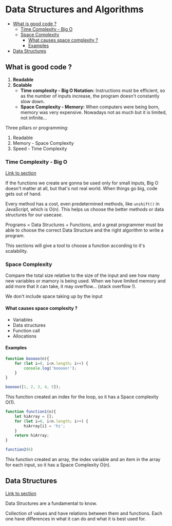 # Data Structures and Algorithms <!-- omit in toc -->

- [What is good code ?](#what-is-good-code-)
  - [Time Complexity - Big O](#time-complexity---big-o)
  - [Space Complexity](#space-complexity)
    - [What causes space complexity ?](#what-causes-space-complexity-)
    - [Examples](#examples)
- [Data Structures](#data-structures)

## What is good code ?
1. **Readable**
2. **Scalable**
   - **Time complexity - Big O Notation:**  Instructions must be efficient, so as the number of inputs increase, the program doesn't constantly slow down.
   - **Space Complexity - Memory:** When computers were being born, memory was very expensive. Nowadays not as much but it is limited, not infinite...

Three pillars or programming:
1. Readable
2. Memory - Space Complexity
3. Speed - Time Complexity

### Time Complexity - Big O

[Link to section](BIG_O/README.md)

If the functions we create are gonna be used only for small inputs, Big O doesn't matter at all, but that's not real world. When things go big, code gets out of hand.

Every method has a cost, even predetermined methods, like `unshift()` in JavaScript, which is O(n). This helps us choose the better methods or data structures for our usecase.

Programs = Data Structures + Functions, and a great programmer must be able to choose the correct Data Structure and the right algorithm to write a program.

This sections will give a tool to choose a function according to it's scalability.

### Space Complexity

Compare the total size relative to the size of the input and see how many new variables or mamory is being used. When we have limited memory and add more that it can take, it may overflow... (stack overflow !). 

We don't include space taking up by the input

#### What causes space complexity ?

- Variables
- Data structures
- Function call
- Allocations

#### Examples

```javascript
function booooo(n){
    for (let i=0, i<n.length; i++) {
        console.log('booooo!');
    }
}

booooo([1, 2, 3, 4, 5]);
```
This function created an index for the loop, so it has a Space complexity O(1).

```javascript
function function1(n){
    let hiArray = [];
    for (let i=0, i<n.length; i++) {
        hiArray[i] = 'hi';
    }
    return hiArray;
}

function2(6)
```
This function created an array, the index variable and an item in the array for each input, so it has a Space Complexity O(n).

## Data Structures

[Link to section](Data_Structures/README.md)

Data Structures are a fundamental to know. 

Collection of values and have relations between them and functions. Each one have differences in what it can do and what it is best used for.
